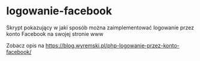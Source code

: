# logowanie-facebook
Skrypt pokazujący w jaki sposób można zaimplementować logowanie przez konto Facebook na swojej stronie www

Zobacz opis na https://blog.wyremski.pl/php-logowanie-przez-konto-facebook/
